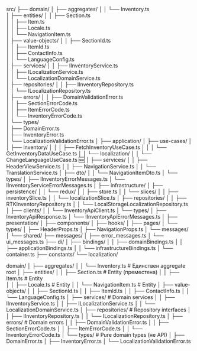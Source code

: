 src/
├── domain/
│ ├── aggregates/
│ │ └── Inventory.ts                    
│ ├── entities/
│ │ ├── Section.ts                      
│ │ ├── Item.ts                         
│ │ ├── Locale.ts                       
│ │ └── NavigationItem.ts               
│ ├── value-objects/
│ │ ├── SectionId.ts                    
│ │ ├── ItemId.ts                       
│ │ ├── ContactInfo.ts                  
│ │ └── LanguageConfig.ts               
│ ├── services/
│ │ ├── IInventoryService.ts            
│ │ ├── ILocalizationService.ts         
│ │ └── LocalizationDomainService.ts    
│ ├── repositories/
│ │ ├── IInventoryRepository.ts         
│ │ └── ILocalizationRepository.ts      
│ ├── errors/
│ │ ├── DomainValidationError.ts        
│ │ ├── SectionErrorCode.ts             
│ │ ├── ItemErrorCode.ts                
│ │ └── InventoryErrorCode.ts           
│ └── types/                              
│ ├── DomainError.ts                  
│ ├── InventoryError.ts               
│ └── LocalizationValidationError.ts
│
├── application/
│ ├── use-cases/
│ │ ├── inventory/
│ │ │ ├── FetchInventoryUseCase.ts
│ │ │ └── GetInventoryDataUseCase.ts
│ │ └── localization/
│ │ └── ChangeLanguageUseCase.ts 🆕
│ ├── services/
│ │ ├── HeaderViewService.ts
│ │ ├── NavigationService.ts
│ │ └── TranslationService.ts
│ ├── dto/
│ │ └── NavigationItemDto.ts
│ └── types/
│ ├── IInventoryErrorMessages.ts
│ └── IInventoryServiceErrorMessages.ts
│
├── infrastructure/
│ ├── persistence/
│ │ └── redux/
│ │ ├── store.ts
│ │ └── slices/
│ │ ├── inventorySlice.ts
│ │ └── localizationSlice.ts
│ ├── repositories/
│ │ ├── RTKInventoryRepository.ts
│ │ └── LocalStorageLocalizationRepository.ts
│ ├── clients/
│ │ └── InventoryApiClient.ts
│ └── types/
│ ├── InventoryApiResponse.ts
│ └── IInventoryApiErrorMessages.ts
│
├── presentation/
│ ├── components/
│ ├── hooks/
│ ├── pages/
│ └── types/
│ ├── HeaderProps.ts
│ ├── NavigationProps.ts
│ └── messages/
│
└── shared/
├── messages/
│ ├── error_messages.ts
│ └── ui_messages.ts
├── di/
│ ├── bindings/
│ │ ├── domainBindings.ts
│ │ ├── applicationBindings.ts
│ │ └── infrastructureBindings.ts
│ └── container.ts
├── constants/
└── localization/

domain/
│ ├── aggregates/
│ │ └── Inventory.ts # Единствен aggregate root
│ ├── entities/
│ │ ├── Section.ts # Entity (преместена)
│ │ ├── Item.ts # Entity  
│ │ ├── Locale.ts # Entity
│ │ └── NavigationItem.ts # Entity
│ ├── value-objects/
│ │ ├── SectionId.ts
│ │ ├── ItemId.ts
│ │ ├── ContactInfo.ts
│ │ └── LanguageConfig.ts
│ ├── services/ # Domain services
│ │ ├── IInventoryService.ts
│ │ ├── ILocalizationService.ts
│ │ └── LocalizationDomainService.ts
│ ├── repositories/ # Repository interfaces
│ │ ├── IInventoryRepository.ts
│ │ └── ILocalizationRepository.ts
│ ├── errors/ # Domain errors
│ │ ├── DomainValidationError.ts
│ │ ├── SectionErrorCode.ts
│ │ ├── ItemErrorCode.ts
│ │ └── InventoryErrorCode.ts
│ └── types/ # Pure domain types (не API)
│ ├── DomainError.ts
│ ├── InventoryError.ts
│ └── LocalizationValidationError.ts